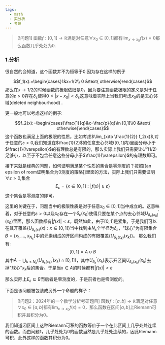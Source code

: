 ```yaml
---
tags:
  - math
  - 实分析
  - 考研
---
```


> [!问题1]
> 函数$f:[0,1]\to \mathbb{R}$满足对任意$\forall x_0 \in [0,1]$都有$\lim_{x\to x_0}f(x)=0$那么函数几乎处处为0.

### 1.分析
很自然的会知道，这个函数并不为恒等于0.因为存在这样的例子

$$f_1(x):=\begin{cases}1&x=1/2\\ 0 &\text{ otherwise}\end{cases}$$
那么在$x\to 1/2$的时候函数的极限依旧是0，因为要注意函数极限的定义是对于任意的$\varepsilon>0$存在$\delta_{\varepsilon}$使得$0<|x-x_0|<\delta_{\varepsilon}$这意味着实际上当我们考虑$x_0$的是去心邻域(deleted neighbourhood) .

更一般地可以考虑这样的例子:

$$f_2(x):=\begin{cases}\frac{1}{q}&x=\frac{p}{q}\in [0,1]\\0 &\text{ otherwise}\end{cases}$$
这个函数也满足上面的极限的性质，比如考虑$\lim_{x\to \frac{1}{2}} f_2(x)$,对于任意的$\varepsilon>0$,我们知道在$\frac{1}{2}$的任意去心邻域($[0,1]$内)里面分母小于$\frac{1}{\varepsilon}$的有理数总是有限的，那么实际上我们只需要让$U^{o}(1/2)$足够小，以至于不包含任意这些分母小于$\frac{1}{\varepsilon}$的有理数即可。

接下来就是经典的问题，如何证明满足某个性质的集合是零测度的？按照[[an epsilon of room证明集合为0测度的策略]]里面的方法，实际上我们只需要证明$\forall \varepsilon>0$,集合$$E_{\varepsilon}=\{x\in[0,1]:|f(x)|\geq \varepsilon\}$$这个集合是零测度的即可。

这里的关键在于，问题当中的极限性质是对于任意$x_0 \in [0,1]$当中成立的。这意味着，对于任意的$\varepsilon>0$以及$x_0$存在一个$\delta_{\varepsilon}(x_0)$使得只要在某个点的去心邻域$U^{'}_{\delta_{\varepsilon}(x_0)}(x_0)$里面，那么函数都有$|f(x)|<\varepsilon$。既然如此，由于$[0,1]$是紧集，于是我们可以在其开覆盖$\{U_{\delta_{\varepsilon}(x)}(x):x\in [0,1]\}$当中找到由$N_{\varepsilon}$个半径为$\delta_{\varepsilon}$，"球心"为有限集合$B = \{x_1,...,x_{N_{\varepsilon}}\}$中的元素组成的开区间构成的有限覆盖$\{U_{\delta_{\varepsilon}(x_k)}(x_k)\}$。
那么我们有:
$$[0,1]=A\cup B$$
其中$A = \bigcup_{k\leq N_{\varepsilon}}\left(U^{'}_{\delta_{\varepsilon}(x_k)}(x_k)\cap [0,1]\right)$，其中$U^{'}_{\delta_{\varepsilon}}(x_k)$表示开区间$U_{\delta_{\varepsilon}(x_k)}(x_k)$去掉"球心"$x_k$后的集合。于是当$x \in A$的时候都有$|f(x)|<\varepsilon$


那么实际上$E_{\varepsilon} \subseteq B$而后者是零测度的，于是前者也是零测度的。

下面是该问题被包装成另外一个命题的样子：

> [!问题2：2024年的一个数学分析考研题目]
> 函数$f:[a,b]\to \mathbb{R}$满足对任意$\forall x_0 \in [a,b]$都有$\lim_{x\to x_0}f(x)=0$，那么函数在区间$[a,b]$上Riemann可积并且积分为0。

我们知道闭区间上这种Riemann可积的函数等价于一个在此区间上几乎处处连续的函数。而由问题1，几乎处处为0的函数当然是几乎处处连续的，因此Riemann可积，此外这样的函数其积分为0。

